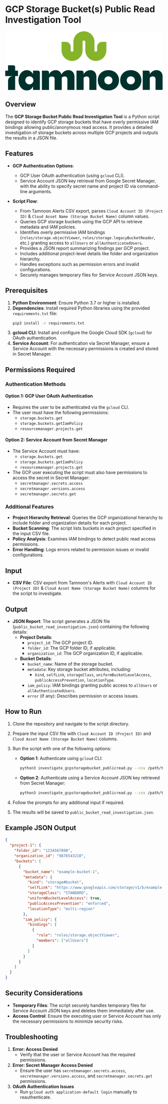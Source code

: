 # GCP Storage Bucket(s) Public Read Investigation Tool
![Tool Logo](images/Tamnoon.png)

## Overview
The **GCP Storage Bucket Public Read Investigation Tool** is a Python script designed to identify GCP storage buckets that have overly permissive IAM bindings allowing public/anonymous read access.
It provides a detailed investigation of storage buckets across multiple GCP projects and outputs the results in a JSON file.

## Features
- **GCP Authentication Options**:
  - GCP User OAuth authentication (using `gcloud` CLI).
  - Service Account JSON key retrieval from Google Secret Manager, with the ability to specify secret name and project ID via command-line arguments.

- **Script Flow**:
  - From Tamnoon Alerts CSV export, parses `Cloud Account ID (Project ID)` & `Cloud Asset Name (Storage Bucket Name)` column values.
  - Queries GCP storage buckets using the GCP API to retrieve metadata and IAM policies.
  - Identifies overly permissive IAM bindings (`roles/storage.objectViewer`, `roles/storage.legacyBucketReader`, etc.) granting access to `allUsers` or `allAuthenticatedUsers`.
  - Provides a JSON report summarizing findings per GCP project.
  - Includes additional project-level details like folder and organization hierarchy.
  - Handles exceptions such as permission errors and invalid configurations.
  - Securely manages temporary files for Service Account JSON keys.

## Prerequisites
1. **Python Environment**: Ensure Python 3.7 or higher is installed.
2. **Dependencies**: Install required Python libraries using the provided `requirements.txt` file:
   ```bash
   pip3 install -r requirements.txt
   ```
3. **gcloud CLI**: Install and configure the Google Cloud SDK (`gcloud`) for OAuth authentication.
4. **Service Account**: For authentication via Secret Manager, ensure a Service Account with the necessary permissions is created and stored in Secret Manager.

## Permissions Required

### Authentication Methods
#### Option 1: GCP User OAuth Authentication
- Requires the user to be authenticated via the `gcloud` CLI.
- The user must have the following permissions:
  - `storage.buckets.get`
  - `storage.buckets.getIamPolicy`
  - `resourcemanager.projects.get`

#### Option 2: Service Account from Secret Manager
- The Service Account must have:
  - `storage.buckets.get`
  - `storage.buckets.getIamPolicy`
  - `resourcemanager.projects.get`
- The GCP user executing the script must also have permissions to access the secret in Secret Manager:
  - `secretmanager.secrets.access`
  - `secretmanager.versions.access`
  - `secretmanager.secrets.get`

### Additional Features
- **Project Hierarchy Retrieval**: Queries the GCP organizational hierarchy to include folder and organization details for each project.
- **Bucket Scanning**: The script lists buckets in each project specified in the input CSV file.
- **Policy Analysis**: Examines IAM bindings to detect public read access permissions.
- **Error Handling**: Logs errors related to permission issues or invalid configurations.

## Input
- **CSV File**: CSV export from Tamnoon's Alerts with `Cloud Account ID (Project ID)` & `Cloud Asset Name (Storage Bucket Name)` columns for the script to investigate.

## Output
- **JSON Report**: The script generates a JSON file (`public_bucket_read_investigation.json`) containing the following details:
  - **Project Details**:
    - `project_id`: The GCP project ID.
    - `folder_id`: The GCP folder ID, if applicable.
    - `organization_id`: The GCP organization ID, if applicable.
  - **Bucket Details**:
    - `bucket_name`: Name of the storage bucket.
    - `metadata`: Key storage bucket attributes, including:
      - `kind`, `selfLink`, `storageClass`, `uniformBucketLevelAccess`, `publicAccessPrevention`, `locationType`.
    - `iam_policy`: IAM bindings granting public access to `allUsers` or `allAuthenticatedUsers`.
    - `error` (if any): Describes permission or access issues.

## How to Run
1. Clone the repository and navigate to the script directory.
2. Prepare the input CSV file with `Cloud Account ID (Project ID)` and `Cloud Asset Name (Storage Bucket Name)` columns.
3. Run the script with one of the following options:

   - **Option 1**: Authenticate using `gcloud` CLI:
     ```bash
     python3 investigate_gcpstoragebucket_publicread.py --csv /path/to/csv_file.csv
     ```

   - **Option 2**: Authenticate using a Service Account JSON key retrieved from Secret Manager:
     ```bash
     python3 investigate_gcpstoragebucket_publicread.py --csv /path/to/csv_file.csv --secret-name my-secret --secret-project-id my-project-id
     ```

4. Follow the prompts for any additional input if required.
5. The results will be saved to `public_bucket_read_investigation.json`.

## Example JSON Output
```json
{
  "project-1": {
    "folder_id": "1234567890",
    "organization_id": "9876543210",
    "buckets": [
      {
        "bucket_name": "example-bucket-1",
        "metadata": {
          "kind": "storage#bucket",
          "selfLink": "https://www.googleapis.com/storage/v1/b/example-bucket-1",
          "storageClass": "STANDARD",
          "uniformBucketLevelAccess": true,
          "publicAccessPrevention": "enforced",
          "locationType": "multi-region"
        },
        "iam_policy": {
          "bindings": [
            {
              "role": "roles/storage.objectViewer",
              "members": ["allUsers"]
            }
          ]
        }
      }
    ]
  }
}
```

## Security Considerations
- **Temporary Files**: The script securely handles temporary files for Service Account JSON keys and deletes them immediately after use.
- **Access Control**: Ensure the executing user or Service Account has only the necessary permissions to minimize security risks.

## Troubleshooting
1. **Error: Access Denied**
   - Verify that the user or Service Account has the required permissions.
2. **Error: Secret Manager Access Denied**
   - Ensure the user has `secretmanager.secrets.access`, `secretmanager.versions.access`, and `secretmanager.secrets.get` permissions.
3. **OAuth Authentication Issues**
   - Run `gcloud auth application-default login` manually to reauthenticate.

